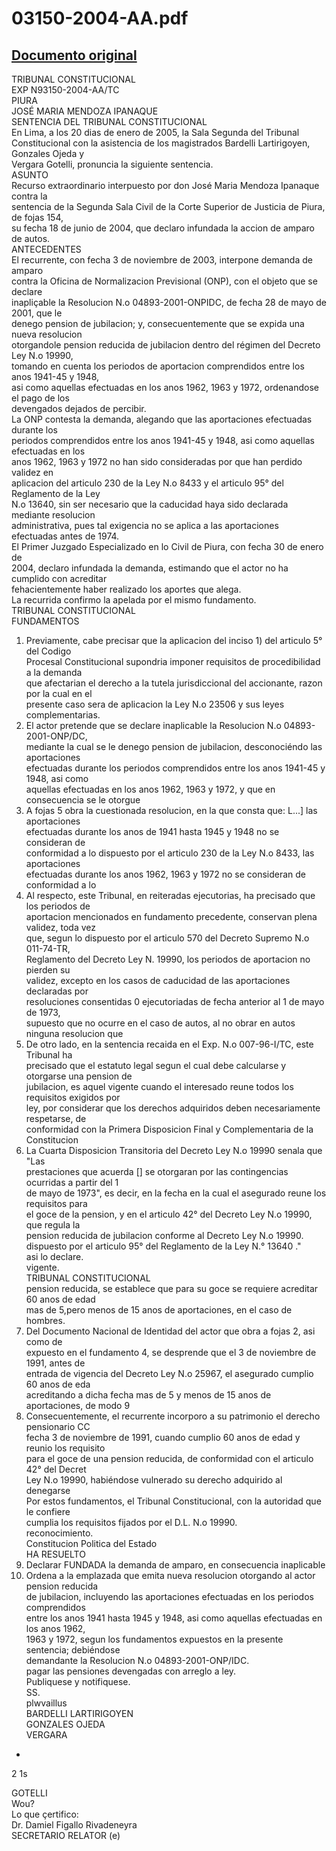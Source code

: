 
03150-2004-AA.pdf
=================
  
[Documento original](https://tc.gob.pe/jurisprudencia/2005/03150-2004-AA.pdf)  
---  
TRIBUNAL CONSTITUCIONAL  
EXP N93150-2004-AA/TC  
PIURA  
JOSÉ MARIA MENDOZA IPANAQUE  
SENTENCIA DEL TRIBUNAL CONSTITUCIONAL  
En Lima, a los 20 dias de enero de 2005, la Sala Segunda del Tribunal  
Constitucional con la asistencia de los magistrados Bardelli Lartirigoyen, Gonzales Ojeda y  
Vergara Gotelli, pronuncia la siguiente sentencia.  
ASUNTO  
Recurso extraordinario interpuesto por don José Maria Mendoza Ipanaque contra la  
sentencia de la Segunda Sala Civil de la Corte Superior de Justicia de Piura, de fojas 154,  
su fecha 18 de junio de 2004, que declaro infundada la accion de amparo de autos.  
ANTECEDENTES  
El recurrente, con fecha 3 de noviembre de 2003, interpone demanda de amparo  
contra la Oficina de Normalizacion Previsional (ONP), con el objeto que se declare  
inapliçable la Resolucion N.o 04893-2001-ONPIDC, de fecha 28 de mayo de 2001, que le  
denego pension de jubilacion; y, consecuentemente que se expida una nueva resolucion  
otorgandole pension reducida de jubilacion dentro del régimen del Decreto Ley N.o 19990,  
tomando en cuenta los periodos de aportacion comprendidos entre los anos 1941-45 y 1948,  
asi como aquellas efectuadas en los anos 1962, 1963 y 1972, ordenandose el pago de los  
devengados dejados de percibir.  
La ONP contesta la demanda, alegando que las aportaciones efectuadas durante los  
periodos comprendidos entre los anos 1941-45 y 1948, asi como aquellas efectuadas en los  
anos 1962, 1963 y 1972 no han sido consideradas por que han perdido validez en  
aplicacion del articulo 230 de la Ley N.o 8433 y el articulo 95° del Reglamento de la Ley  
N.o 13640, sin ser necesario que la caducidad haya sido declarada mediante resolucion  
administrativa, pues tal exigencia no se aplica a las aportaciones efectuadas antes de 1974.  
El Primer Juzgado Especializado en lo Civil de Piura, con fecha 30 de enero de  
2004, declaro infundada la demanda, estimando que el actor no ha cumplido con acreditar  
fehacientemente haber realizado los aportes que alega.  
La recurrida confirmo la apelada por el mismo fundamento.  
TRIBUNAL CONSTITUCIONAL  
FUNDAMENTOS  
1. Previamente, cabe precisar que la aplicacion del inciso 1) del articulo 5° del Codigo  
Procesal Constitucional supondria imponer requisitos de procedibilidad a la demanda  
que afectarian el derecho a la tutela jurisdiccional del accionante, razon por la cual en el  
presente caso sera de aplicacion la Ley N.o 23506 y sus leyes complementarias.  
2. El actor pretende que se declare inaplicable la Resolucion N.o 04893-2001-ONP/DC,  
mediante la cual se le denego pension de jubilacion, desconociéndo las aportaciones  
efectuadas durante los periodos comprendidos entre los anos 1941-45 y 1948, asi como  
aquellas efectuadas en los anos 1962, 1963 y 1972, y que en consecuencia se le otorgue  
3. A fojas 5 obra la cuestionada resolucion, en la que consta que: L...] las aportaciones  
efectuadas durante los anos de 1941 hasta 1945 y 1948 no se consideran de  
conformidad a lo dispuesto por el articulo 230 de la Ley N.o 8433, las aportaciones  
efectuadas durante los anos 1962, 1963 y 1972 no se consideran de conformidad a lo  
4. Al respecto, este Tribunal, en reiteradas ejecutorias, ha precisado que los periodos de  
aportacion mencionados en fundamento precedente, conservan plena validez, toda vez  
que, segun lo dispuesto por el articulo 570 del Decreto Supremo N.o 011-74-TR,  
Reglamento del Decreto Ley N. 19990, los periodos de aportacion no pierden su  
validez, excepto en los casos de caducidad de las aportaciones declaradas por  
resoluciones consentidas 0 ejecutoriadas de fecha anterior al 1 de mayo de 1973,  
supuesto que no ocurre en el caso de autos, al no obrar en autos ninguna resolucion que  
5. De otro lado, en la sentencia recaida en el Exp. N.o 007-96-I/TC, este Tribunal ha  
precisado que el estatuto legal segun el cual debe calcularse y otorgarse una pension de  
jubilacion, es aquel vigente cuando el interesado reune todos los requisitos exigidos por  
ley, por considerar que los derechos adquiridos deben necesariamente respetarse, de  
conformidad con la Primera Disposicion Final y Complementaria de la Constitucion  
6. La Cuarta Disposicion Transitoria del Decreto Ley N.o 19990 senala que "Las  
prestaciones que acuerda [] se otorgaran por las contingencias ocurridas a partir del 1  
de mayo de 1973", es decir, en la fecha en la cual el asegurado reune los requisitos para  
el goce de la pension, y en el articulo 42° del Decreto Ley N.o 19990, que regula la  
pension reducida de jubilacion conforme al Decreto Ley N.o 19990.  
dispuesto por el articulo 95° del Reglamento de la Ley N.° 13640 ."  
asi lo declare.  
vigente.  
TRIBUNAL CONSTITUCIONAL  
pension reducida, se establece que para su goce se requiere acreditar 60 anos de edad  
mas de 5,pero menos de 15 anos de aportaciones, en el caso de hombres.  
7. Del Documento Nacional de Identidad del actor que obra a fojas 2, asi como de  
expuesto en el fundamento 4, se desprende que el 3 de noviembre de 1991, antes de  
entrada de vigencia del Decreto Ley N.o 25967, el asegurado cumplio 60 anos de eda  
acreditando a dicha fecha mas de 5 y menos de 15 anos de aportaciones, de modo 9  
8. Consecuentemente, el recurrente incorporo a su patrimonio el derecho pensionario CC  
fecha 3 de noviembre de 1991, cuando cumplio 60 anos de edad y reunio los requisito  
para el goce de una pension reducida, de conformidad con el articulo 42° del Decret  
Ley N.o 19990, habiéndose vulnerado su derecho adquirido al denegarse  
Por estos fundamentos, el Tribunal Constitucional, con la autoridad que le confiere  
cumplia los requisitos fijados por el D.L. N.o 19990.  
reconocimiento.  
Constitucion Politica del Estado  
HA RESUELTO  
1. Declarar FUNDADA la demanda de amparo, en consecuencia inaplicable  
2. Ordena a la emplazada que emita nueva resolucion otorgando al actor pension reducida  
de jubilacion, incluyendo las aportaciones efectuadas en los periodos comprendidos  
entre los anos 1941 hasta 1945 y 1948, asi como aquellas efectuadas en los anos 1962,  
1963 y 1972, segun los fundamentos expuestos en la presente sentencia; debiéndose  
demandante la Resolucion N.o 04893-2001-ONP/IDC.  
pagar las pensiones devengadas con arreglo a ley.  
Publiquese y notifiquese.  
SS.  
plwvaillus  
BARDELLI LARTIRIGOYEN  
GONZALES OJEDA  
VERGARA  
-  
2 1s  
  
GOTELLI  
Wou?  
Lo que çertifico:  
Dr. Damiel Figallo Rivadeneyra  
SECRETARIO RELATOR (e)
